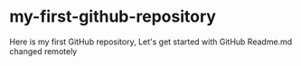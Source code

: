 # my-first-github-repository
Here is my first GitHub repository, Let's get started with GitHub
Readme.md changed remotely
